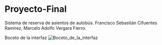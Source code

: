 # Proyecto-Final
Sistema de reserva de asientos de autobús.
Francisco Sebastián Cifuentes Ramírez, 
Marcelo Adolfo Vergara Fierro.

Boceto de la interfaz
![Boceto_de_la_interfaz](https://github.com/MVergar4/Proyecto-Final/assets/167582843/79f6a576-ba1d-4575-9279-cc29a4b704d3)
